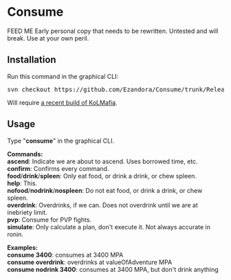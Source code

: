 Consume
=====
FEED ME
Early personal copy that needs to be rewritten. Untested and will break. Use at your own peril.

Installation
----------------
Run this command in the graphical CLI:
<pre>
svn checkout https://github.com/Ezandora/Consume/trunk/Release/
</pre>
Will require [a recent build of KoLMafia](http://builds.kolmafia.us/job/Kolmafia/lastSuccessfulBuild/).

Usage
----------------
Type "**consume**" in the graphical CLI.  

**Commands:**  
**ascend**: Indicate we are about to ascend. Uses borrowed time, etc.  
**confirm**: Confirms every command.  
**food**/**drink**/**spleen**: Only eat food, or drink a drink, or chew spleen.  
**help**: This.  
**nofood**/**nodrink**/**nospleen**: Do not eat food, or drink a drink, or chew spleen.  
**overdrink**: Overdrinks, if we can. Does not overdrink until we are at inebriety limit.  
**pvp**: Consume for PVP fights.  
**simulate**: Only calculate a plan, don't execute it. Not always accurate in ronin.  

**Examples:**  
**consume 3400**: consumes at 3400 MPA  
**consume overdrink**: overdrinks at valueOfAdventure MPA  
**consume nodrink 3400**: consumes at 3400 MPA, but don't drink anything  